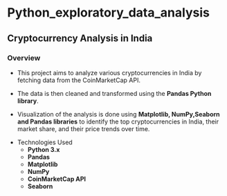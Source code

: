# Python_exploratory_data_analysis
## Cryptocurrency Analysis in India
### Overview
- This project aims to analyze various cryptocurrencies in India by fetching data from the CoinMarketCap API.
* The data is then cleaned and transformed using the **Pandas Python library**.
+ Visualization of the analysis is done using **Matplotlib, NumPy,Seaborn and Pandas libraries** to identify the top cryptocurrencies in India, their market share, and their price trends over time.
* Technologies Used
  - **Python 3.x**
  -  **Pandas**
  -  **Matplotlib**
  -  **NumPy**
  -  **CoinMarketCap API**
  -  **Seaborn**

